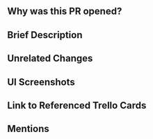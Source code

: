 ## Why was this PR opened?

## Brief Description

## Unrelated Changes

## UI Screenshots

## Link to Referenced Trello Cards

## Mentions
